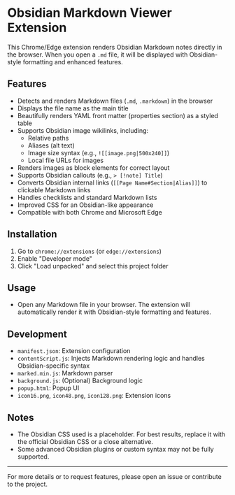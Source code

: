# Obsidian Markdown Viewer Extension

This Chrome/Edge extension renders Obsidian Markdown notes directly in the browser. When you open a `.md` file, it will be displayed with Obsidian-style formatting and enhanced features.

## Features
- Detects and renders Markdown files (`.md`, `.markdown`) in the browser
- Displays the file name as the main title
- Beautifully renders YAML front matter (properties section) as a styled table
- Supports Obsidian image wikilinks, including:
  - Relative paths
  - Aliases (alt text)
  - Image size syntax (e.g., `![[image.png|500x240]]`)
  - Local file URLs for images
- Renders images as block elements for correct layout
- Supports Obsidian callouts (e.g., `> [!note] Title`)
- Converts Obsidian internal links (`[[Page Name#Section|Alias]]`) to clickable Markdown links
- Handles checklists and standard Markdown lists
- Improved CSS for an Obsidian-like appearance
- Compatible with both Chrome and Microsoft Edge

## Installation
1. Go to `chrome://extensions` (or `edge://extensions`)
2. Enable "Developer mode"
3. Click "Load unpacked" and select this project folder

## Usage
- Open any Markdown file in your browser. The extension will automatically render it with Obsidian-style formatting and features.

## Development
- `manifest.json`: Extension configuration
- `contentScript.js`: Injects Markdown rendering logic and handles Obsidian-specific syntax
- `marked.min.js`: Markdown parser
- `background.js`: (Optional) Background logic
- `popup.html`: Popup UI
- `icon16.png`, `icon48.png`, `icon128.png`: Extension icons

## Notes
- The Obsidian CSS used is a placeholder. For best results, replace it with the official Obsidian CSS or a close alternative.
- Some advanced Obsidian plugins or custom syntax may not be fully supported.

---

For more details or to request features, please open an issue or contribute to the project.
